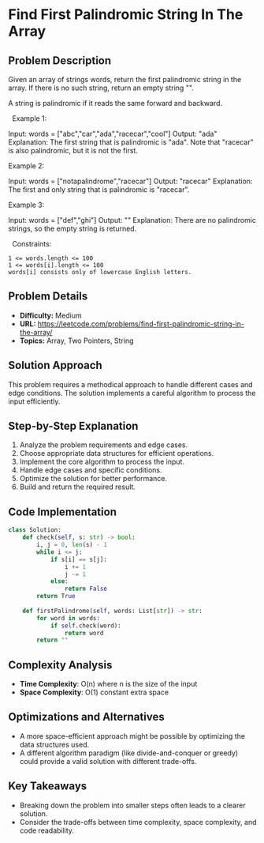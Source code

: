 # Find First Palindromic String In The Array

## Problem Description

Given an array of strings words, return the first palindromic string in the array. If there is no such string, return an empty string "".

A string is palindromic if it reads the same forward and backward.

 
Example 1:


Input: words = ["abc","car","ada","racecar","cool"]
Output: "ada"
Explanation: The first string that is palindromic is "ada".
Note that "racecar" is also palindromic, but it is not the first.


Example 2:


Input: words = ["notapalindrome","racecar"]
Output: "racecar"
Explanation: The first and only string that is palindromic is "racecar".


Example 3:


Input: words = ["def","ghi"]
Output: ""
Explanation: There are no palindromic strings, so the empty string is returned.


 
Constraints:


	1 <= words.length <= 100
	1 <= words[i].length <= 100
	words[i] consists only of lowercase English letters.

## Problem Details

- **Difficulty:** Medium
- **URL:** https://leetcode.com/problems/find-first-palindromic-string-in-the-array/
- **Topics:** Array, Two Pointers, String

## Solution Approach

This problem requires a methodical approach to handle different cases and edge conditions. The solution implements a careful algorithm to process the input efficiently.

## Step-by-Step Explanation

1. Analyze the problem requirements and edge cases.
2. Choose appropriate data structures for efficient operations.
3. Implement the core algorithm to process the input.
4. Handle edge cases and specific conditions.
5. Optimize the solution for better performance.
6. Build and return the required result.

## Code Implementation

```python
class Solution:
    def check(self, s: str) -> bool:
        i, j = 0, len(s) - 1
        while i <= j:
            if s[i] == s[j]:
                i += 1
                j -= 1
            else:
                return False
        return True
    
    def firstPalindrome(self, words: List[str]) -> str:
        for word in words:
            if self.check(word):
                return word
        return ""
```

## Complexity Analysis

- **Time Complexity**: O(n) where n is the size of the input
- **Space Complexity**: O(1) constant extra space

## Optimizations and Alternatives

- A more space-efficient approach might be possible by optimizing the data structures used.
- A different algorithm paradigm (like divide-and-conquer or greedy) could provide a valid solution with different trade-offs.


## Key Takeaways

- Breaking down the problem into smaller steps often leads to a clearer solution.
- Consider the trade-offs between time complexity, space complexity, and code readability.

